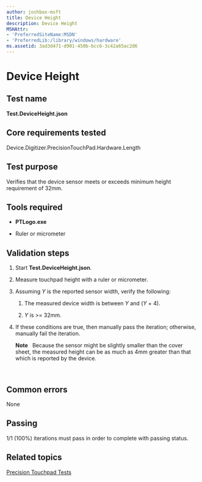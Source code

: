 ```yaml
---
author: joshbax-msft
title: Device Height
description: Device Height
MSHAttr:
- 'PreferredSiteName:MSDN'
- 'PreferredLib:/library/windows/hardware'
ms.assetid: 3ad3d471-d901-450b-bcc6-3c42a65ac2d6
---
```


# Device Height


## Test name


**Test.DeviceHeight.json**

## Core requirements tested


Device.Digitizer.PrecisionTouchPad.Hardware.Length

## Test purpose


Verifies that the device sensor meets or exceeds minimum height requirement of 32mm.

## Tools required


-   **PTLogo.exe**

-   Ruler or micrometer

## Validation steps


1.  Start **Test.DeviceHeight.json**.

2.  Measure touchpad height with a ruler or micrometer.

3.  Assuming *Y* is the reported sensor width, verify the following:

    1.  The measured device width is between *Y* and (*Y* + 4).

    2.  *Y* is &gt;= 32mm.

4.  If these conditions are true, then manually pass the iteration; otherwise, manually fail the iteration.

    **Note**  
    Because the sensor might be slightly smaller than the cover sheet, the measured height can be as much as 4mm greater than that which is reported by the device.

     

## Common errors


None

## Passing


1/1 (100%) iterations must pass in order to complete with passing status.

## Related topics


[Precision Touchpad Tests](precision-touchpad-tests.md)

 

 







